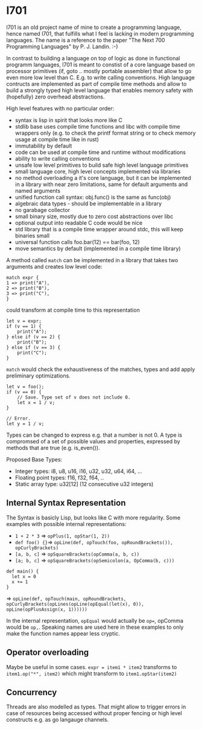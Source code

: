 # l701

l701 is an old project name of mine to create a programming language, hence named l701, that fulfills what I feel is lacking in modern programming languages.
The name is a reference to the paper "The Next 700 Programming Languages" by P. J. Landin. :-)

ln contrast to building a language on top of logic as done in functional programm languages,
l701 is meant to constist of a core language based on processor primitives (if, goto .. mostly portable assembler) that allow to go even more low level than C. E.g. to write calling conventions.
High language contructs are implemented as part of compile time methods and allow to build a strongly typed high level language that enables memory safety with (hopefully) zero overhead abstractions.

High level features with no particular order:

- syntax is lisp in spirit that looks more like C
- stdlib base uses compile time functions and libc with compile time wrappers only (e.g. to check the printf format string or to check memory usage at compile time like in rust)
- immutability by default
- code can be used at compile time and runtime without modifications
- ability to write calling conventions
- unsafe low level primitives to build safe high level language primitives
- small language core, high level concepts implemented via libraries
- no method overloading a it's core language, but it can be implemented in a library with near zero limitations, same for default arguments and named arguments
- unified function call syntax: obj.func() is the same as func(obj)
- algebraic data types - should be implementable in a library
- no garabage collector
- small binary size, mostly due to zero cost abstractions over libc
- optional output into readable C code would be nice
- std library that is a compile time wrapper around stdc, this will keep binaries small
- universal function calls foo.bar(12) == bar(foo, 12)
- move semantics by default (implemented in a compile time library)

A method called `match` can be implemented in a library that takes two arguments and creates low level code:
```
match expr {
1 => print("A"),
2 => print("B"),
3 => print("C"),
}
```
could transform at compile time to this representation
```
let v = expr;
if (v == 1) {
	print("A");
} else if (v == 2) {
	print("B");
} else if (v == 3) {
	print("C");
}
```

`match` would check the exhaustiveness of the matches, types and add apply preliminary optimizations.

```
let v = foo();
if (v == 0) {
	// Save. Type set of v does not include 0. 
	let x = 1 / v;
}

// Error.
let y = 1 / v;
```
Types can be changed to express e.g. that a number is not 0.
A type is compromsed of a set of possible values and properties, expressed by methods that are true (e.g. is_even()).


Proposed Base Types:
* Integer types: i8, u8, u16, i16, u32, u32, u64, i64, ...
* Floating point types: f16, f32, f64, ..
* Static array type: u32[12] (12 consecutive u32 integers)

## Internal Syntax Representation

The Syntax is basicly Lisp, but looks like C with more regularity.
Some examples with possible internal representations:

* `1 + 2 * 3` => `opPlus(1, opStar(1, 2))`
* `def foo() {}`=> `opLine(def, opTouch(foo, opRoundBrackets()), opCurlyBrackets)`
* `[a, b, c]` => `opSquareBrackets(opComma(a, b, c))`
* `[a; b, c]` => `opSquareBrackets(opSemicolon(a, OpComma(b, c)))`

```
def main() {
  let x = 0
  x += 1
}
```
=>
`opLine(def, opTouch(main, opRoundBrackets, opCurlyBrackets(opLines(opLine(opEqual(let(x), 0)), opLine(opPlusAssign(x, 1))))))`

In the internal representation, `opEqual` would actually be `op=`, opComma would be `op,`.
Speaking names are used here in these examples to only make the function names appear less cryptic.

## Operator overloading
Maybe be useful in some cases.
`expr = item1 * item2` transforms to `item1.op("*", item2)` which might transform to `item1.opStar(item2)`

## Concurrency
Threads are also modelled as types. That might allow to trigger errors in case of resources being accessed without proper fencing or high level constructs e.g. as  go langauge channels.
